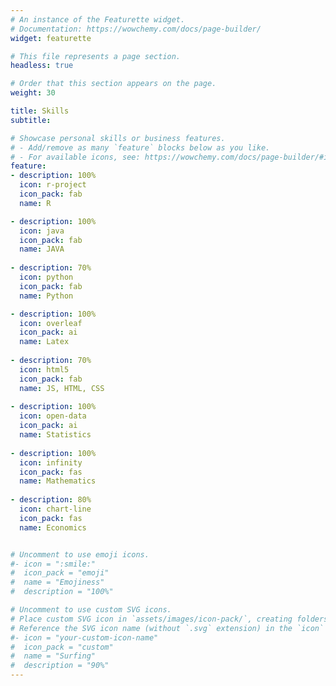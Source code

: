 ```yaml
---
# An instance of the Featurette widget.
# Documentation: https://wowchemy.com/docs/page-builder/
widget: featurette

# This file represents a page section.
headless: true

# Order that this section appears on the page.
weight: 30

title: Skills
subtitle:

# Showcase personal skills or business features.
# - Add/remove as many `feature` blocks below as you like.
# - For available icons, see: https://wowchemy.com/docs/page-builder/#icons
feature:
- description: 100%
  icon: r-project
  icon_pack: fab
  name: R

- description: 100%
  icon: java
  icon_pack: fab
  name: JAVA
  
- description: 70%
  icon: python
  icon_pack: fab
  name: Python

- description: 100%
  icon: overleaf
  icon_pack: ai
  name: Latex
  
- description: 70%
  icon: html5
  icon_pack: fab
  name: JS, HTML, CSS
  
- description: 100%
  icon: open-data
  icon_pack: ai
  name: Statistics
  
- description: 100%
  icon: infinity
  icon_pack: fas
  name: Mathematics
  
- description: 80%
  icon: chart-line
  icon_pack: fas
  name: Economics


# Uncomment to use emoji icons.
#- icon = ":smile:"
#  icon_pack = "emoji"
#  name = "Emojiness"
#  description = "100%"  

# Uncomment to use custom SVG icons.
# Place custom SVG icon in `assets/images/icon-pack/`, creating folders if necessary.
# Reference the SVG icon name (without `.svg` extension) in the `icon` field.
#- icon = "your-custom-icon-name"
#  icon_pack = "custom"
#  name = "Surfing"
#  description = "90%"
---
```


